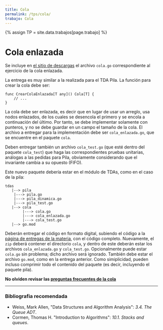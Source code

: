 ```yaml
---
title: Cola
permalink: /tps/cola/
trabajo: Cola
---
```

{% assign TP = site.data.trabajos[page.trabajo] %}

Cola enlazada
=============

Se incluye en [el sitio de descargas]({{site.skel}}) el archivo `cola.go` correspondiente al ejercicio de la cola enlazada.

La entrega es muy similar a la realizada para el TDA Pila. La función para crear la cola debe ser: 

```golang
func CrearColaEnlazada[T any]() Cola[T] {
	// ...
}
```
La cola debe ser enlazada, es decir que en lugar de usar un arreglo, usa nodos enlazados, de los cuales se desencola el primero y se encola a continuación del último. Por tanto, se debe implementar solamente con punteros, y no se debe guardar en un campo el tamaño de la cola. El archivo a entregar para la implementación debe ser `cola_enlazada.go`, que se encuentre en el paquete `cola`.

Deben entregar también un archivo `cola_test.go` (que esté dentro del paquete `cola_test`) que haga las correspondientes pruebas unitarias, análogas a las pedidas para Pila, obviamente considerando que el invariante cambia a su opuesto (FIFO).

Este nuevo paquete debería estar en el módulo de TDAs, como en el caso de la pila: 
```
tdas
   |--> pila
   	|---> pila.go
   	|---> pila_dinamica.go
   	|---> pila_test.go
   |--> cola
   		|---> cola.go
   		|---> cola_enlazada.go
   		|---> cola_test.go
   |--> go.mod
```

Deberán entregar el código en formato digital, subiendo el código a la [página de entregas de la materia]({{site.entregas}}), con el código completo. Nuevamente, el `zip` deberá contener el directorio `cola`, y dentro de este deberán estar los archivos `cola_enlazada.go` y `cola_test.go`. Opcionalmente puede estar `cola.go` sin problema; dicho archivo será ignorado. También debe estar el archivo `go.mod`, como en la entrega anterior. Como simiplicidad, pueden incluso comprimir todo el contenido del paquete (es decir, incluyendo el paquete pila). 

**No olviden revisar las [preguntas frecuentes de la cola](/algo2/faq/cola)**

---
### Bibliografia recomendada
* Weiss, Mark Allen, "Data Structures and Algorithm Analysis": *3.4. The Queue ADT*.
* Cormen, Thomas H. "Introduction to Algorithms": *10.1. Stacks and queues*.

